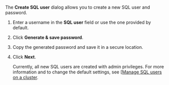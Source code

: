 The **Create SQL user** dialog allows you to create a new SQL user and password.

1. Enter a username in the **SQL user** field or use the one provided by default.
1. Click **Generate & save password**.
1. Copy the generated password and save it in a secure location.
1. Click **Next**.

    Currently, all new SQL users are created with admin privileges. For more information and to change the default settings, see [[Manage SQL users on a cluster](https://www.cockroachlabs.com/docs/cockroachcloud/managing-access#manage-sql-users-on-a-cluster).